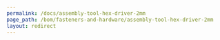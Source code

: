 ```yaml
---
permalink: /docs/assembly-tool-hex-driver-2mm
page_path: /bom/fasteners-and-hardware/assembly-tool-hex-driver-2mm
layout: redirect
---
```


